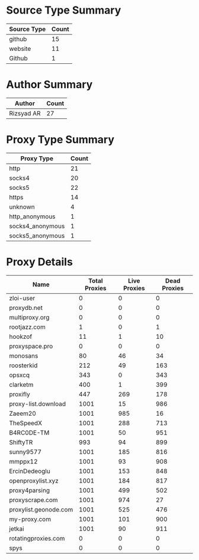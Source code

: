 # Source Type Summary

| Source Type | Count |
|-------------|-------|
| github | 15 |
| website | 11 |
| Github | 1 |


# Author Summary

| Author | Count |
|--------|-------|
| Rizsyad AR | 27 |


# Proxy Type Summary

| Proxy Type | Count |
|------------|-------|
| http | 21 |
| socks4 | 20 |
| socks5 | 22 |
| https | 14 |
| unknown | 4 |
| http_anonymous | 1 |
| socks4_anonymous | 1 |
| socks5_anonymous | 1 |


# Proxy Details

| Name | Total Proxies | Live Proxies | Dead Proxies |
|------|---------------|--------------|---------------|
| zloi-user | 0 | 0 | 0 |
| proxydb.net | 0 | 0 | 0 |
| multiproxy.org | 0 | 0 | 0 |
| rootjazz.com | 1 | 0 | 1 |
| hookzof | 11 | 1 | 10 |
| proxyspace.pro | 0 | 0 | 0 |
| monosans | 80 | 46 | 34 |
| roosterkid | 212 | 49 | 163 |
| opsxcq | 343 | 0 | 343 |
| clarketm | 400 | 1 | 399 |
| proxifly | 447 | 269 | 178 |
| proxy-list.download | 1001 | 15 | 986 |
| Zaeem20 | 1001 | 985 | 16 |
| TheSpeedX | 1001 | 288 | 713 |
| B4RC0DE-TM | 1001 | 50 | 951 |
| ShiftyTR | 993 | 94 | 899 |
| sunny9577 | 1001 | 185 | 816 |
| mmppx12 | 1001 | 93 | 908 |
| ErcinDedeoglu | 1001 | 153 | 848 |
| openproxylist.xyz | 1001 | 184 | 817 |
| proxy4parsing | 1001 | 499 | 502 |
| proxyscrape.com | 1001 | 974 | 27 |
| proxylist.geonode.com | 1001 | 525 | 476 |
| my-proxy.com | 1001 | 101 | 900 |
| jetkai | 1001 | 90 | 911 |
| rotatingproxies.com | 0 | 0 | 0 |
| spys | 0 | 0 | 0 |
